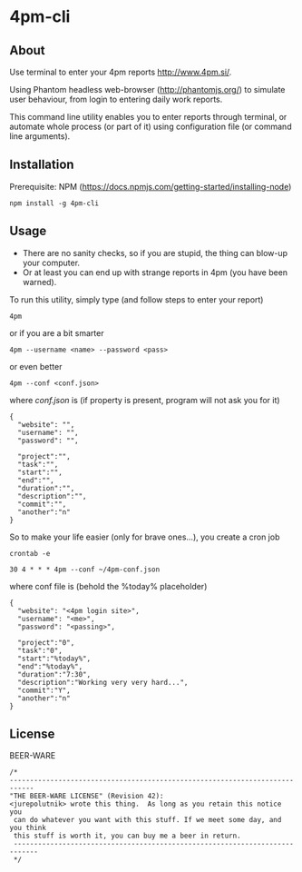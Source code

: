 4pm-cli
======================================================================

About
---------------------------
Use terminal to enter your 4pm reports http://www.4pm.si/. 

Using Phantom headless web-browser (http://phantomjs.org/) to simulate user behaviour, from login to entering daily work reports.

This command line utility enables you to enter reports through terminal, or automate whole
process (or part of it) using configuration file (or command line arguments).


Installation
---------------------------
Prerequisite: NPM (https://docs.npmjs.com/getting-started/installing-node)

```
npm install -g 4pm-cli
```

Usage
---------------------------
* There are no sanity checks, so if you are stupid, the thing can blow-up your computer. 
* Or at least you can end up with strange reports in 4pm (you have been warned).

To run this utility, simply type (and follow steps to enter your report)

```
4pm
```

or if you are a bit smarter

```
4pm --username <name> --password <pass>
```

or even better

```
4pm --conf <conf.json>
```

where *conf.json* is (if property is present, program will not ask you for it)

```
{
  "website": "",
  "username": "",
  "password": "",

  "project":"",
  "task":"",
  "start":"",
  "end":"",
  "duration":"",
  "description":"",
  "commit":"",
  "another":"n"
}

```

So to make your life easier (only for brave ones...), you create a cron job

```
crontab -e

30 4 * * * 4pm --conf ~/4pm-conf.json

```

where conf file is  (behold the %today% placeholder)

```
{
  "website": "<4pm login site>",
  "username": "<me>",
  "password": "<passing>",

  "project":"0",
  "task":"0",
  "start":"%today%",
  "end":"%today%",
  "duration":"7:30",
  "description":"Working very very hard...",
  "commit":"Y",
  "another":"n"
}

```

License
----------------------------------------------
BEER-WARE

```
/*
----------------------------------------------------------------------------
"THE BEER-WARE LICENSE" (Revision 42):
<jurepolutnik> wrote this thing.  As long as you retain this notice you
 can do whatever you want with this stuff. If we meet some day, and you think
 this stuff is worth it, you can buy me a beer in return.   
 ----------------------------------------------------------------------------
 */
 ```
